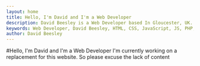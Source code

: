 ```yaml
---
layout: home
title: Hello, I'm David and I'm a Web Developer
description: David Beesley is a Web Developer based In Gloucester, UK. Specialising in HTML, CSS, JavaScript and PHP
keywords: Web Developer, David Beesley, HTML, CSS, JavaScript, JS, PHP, Cheltenham, Gloucester, UK
author: David Beesley
---
```

#Hello, I'm David and I'm a Web Developer
I'm currently working on a replacement for this website. So please excuse the lack of content

